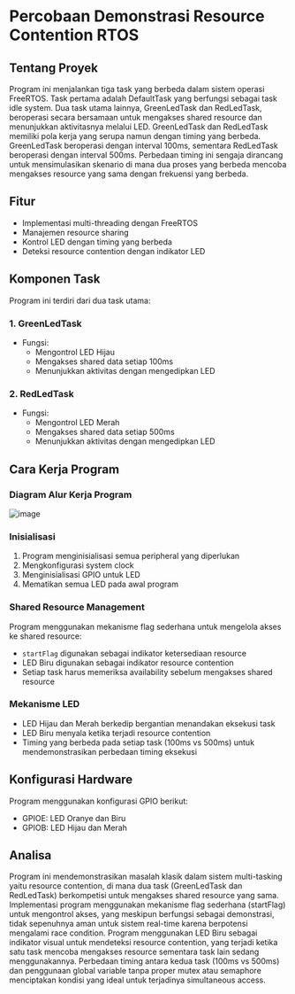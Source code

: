 # Percobaan Demonstrasi Resource Contention RTOS

## Tentang Proyek
Program ini menjalankan tiga task yang berbeda dalam sistem operasi FreeRTOS. Task pertama adalah DefaultTask yang berfungsi sebagai task idle system. Dua task utama lainnya, GreenLedTask dan RedLedTask, beroperasi secara bersamaan untuk mengakses shared resource dan menunjukkan aktivitasnya melalui LED.
GreenLedTask dan RedLedTask memiliki pola kerja yang serupa namun dengan timing yang berbeda. GreenLedTask beroperasi dengan interval 100ms, sementara RedLedTask beroperasi dengan interval 500ms. Perbedaan timing ini sengaja dirancang untuk mensimulasikan skenario di mana dua proses yang berbeda mencoba mengakses resource yang sama dengan frekuensi yang berbeda.
## Fitur
- Implementasi multi-threading dengan FreeRTOS
- Manajemen resource sharing
- Kontrol LED dengan timing yang berbeda
- Deteksi resource contention dengan indikator LED

## Komponen Task
Program ini terdiri dari dua task utama:
### 1. GreenLedTask
- Fungsi:
  - Mengontrol LED Hijau
  - Mengakses shared data setiap 100ms
  - Menunjukkan aktivitas dengan mengedipkan LED

### 2. RedLedTask
- Fungsi:
  - Mengontrol LED Merah
  - Mengakses shared data setiap 500ms
  - Menunjukkan aktivitas dengan mengedipkan LED

## Cara Kerja Program

### Diagram Alur Kerja Program
![image](https://github.com/user-attachments/assets/5c7b975f-75cf-42a4-a995-ed90af659f85)

### Inisialisasi
1. Program menginisialisasi semua peripheral yang diperlukan
2. Mengkonfigurasi system clock
3. Menginisialisasi GPIO untuk LED
4. Mematikan semua LED pada awal program

### Shared Resource Management
Program menggunakan mekanisme flag sederhana untuk mengelola akses ke shared resource:
- `startFlag` digunakan sebagai indikator ketersediaan resource
- LED Biru digunakan sebagai indikator resource contention
- Setiap task harus memeriksa availability sebelum mengakses shared resource

### Mekanisme LED
- LED Hijau dan Merah berkedip bergantian menandakan eksekusi task
- LED Biru menyala ketika terjadi resource contention
- Timing yang berbeda pada setiap task (100ms vs 500ms) untuk mendemonstrasikan perbedaan timing eksekusi

## Konfigurasi Hardware
Program menggunakan konfigurasi GPIO berikut:
- GPIOE: LED Oranye dan Biru
- GPIOB: LED Hijau dan Merah

## Analisa 
Program ini mendemonstrasikan masalah klasik dalam sistem multi-tasking yaitu resource contention, di mana dua task (GreenLedTask dan RedLedTask) berkompetisi untuk mengakses shared resource yang sama. Implementasi program menggunakan mekanisme flag sederhana (startFlag) untuk mengontrol akses, yang meskipun berfungsi sebagai demonstrasi, tidak sepenuhnya aman untuk sistem real-time karena berpotensi mengalami race condition. 
Program menggunakan LED Biru sebagai indikator visual untuk mendeteksi resource contention, yang terjadi ketika satu task mencoba mengakses resource sementara task lain sedang menggunakannya. Perbedaan timing antara kedua task (100ms vs 500ms) dan penggunaan global variable tanpa proper mutex atau semaphore menciptakan kondisi yang ideal untuk terjadinya simultaneous access.

